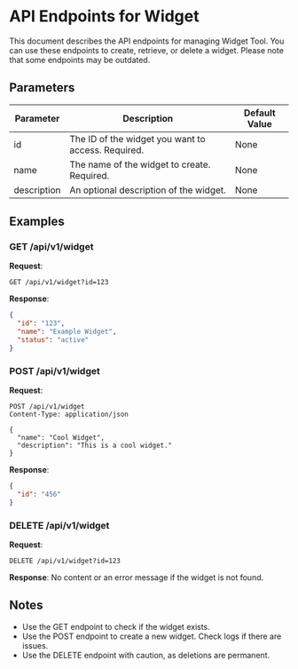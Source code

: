 # API Endpoints for Widget
<!-- topic-type: reference -->
This document describes the API endpoints for managing Widget Tool. You can use these endpoints to create, retrieve, or delete a widget. Please note that some endpoints may be outdated.

## Parameters
| Parameter  | Description                                         | Default Value |
|------------|-----------------------------------------------------|---------------|
| id         | The ID of the widget you want to access. Required.  | None          |
| name       | The name of the widget to create. Required.         | None          |
| description| An optional description of the widget.               | None          |

## Examples
### GET /api/v1/widget
**Request**:
```http
GET /api/v1/widget?id=123
```
**Response**:
```json
{
  "id": "123",
  "name": "Example Widget",
  "status": "active"
}
```

### POST /api/v1/widget
**Request**:
```http
POST /api/v1/widget
Content-Type: application/json

{
  "name": "Cool Widget",
  "description": "This is a cool widget."
}
```
**Response**:
```json
{
  "id": "456"
}
```

### DELETE /api/v1/widget
**Request**:
```http
DELETE /api/v1/widget?id=123
```
**Response**:
No content or an error message if the widget is not found.

## Notes
- Use the GET endpoint to check if the widget exists.
- Use the POST endpoint to create a new widget. Check logs if there are issues.
- Use the DELETE endpoint with caution, as deletions are permanent.